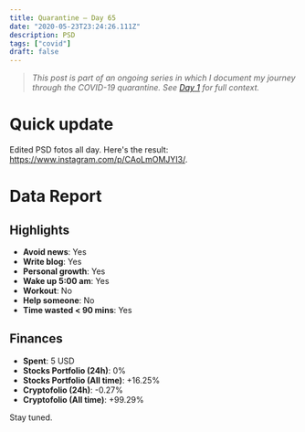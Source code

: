 ```yaml
---
title: Quarantine — Day 65
date: "2020-05-23T23:24:26.111Z"
description: PSD
tags: ["covid"]
draft: false
---
```


> *This post is part of an ongoing series in which I document my journey through the COVID-19 quarantine. See [Day 1](/quarantine/quarantine-day-1) for full context.*

<div class="divider"></div>

# Quick update

Edited PSD fotos all day. Here's the result: https://www.instagram.com/p/CAoLmOMJYI3/.

<div class="divider"></div>

# Data Report

## Highlights

* **Avoid news**: Yes
* **Write blog**: Yes
* **Personal growth**: Yes
* **Wake up 5:00 am**: Yes
* **Workout**: No
* **Help someone**: No
* **Time wasted < 90 mins**: Yes

## Finances

* **Spent**: 5 USD
* **Stocks Portfolio (24h)**: 0%
* **Stocks Portfolio (All time)**: +16.25%
* **Cryptofolio (24h)**: -0.27%
* **Cryptofolio (All time)**: +99.29%

<div class="divider"></div>

Stay tuned.

